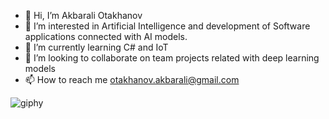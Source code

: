 - 👋 Hi, I’m Akbarali Otakhanov  
- 👀 I’m interested in Artificial Intelligence and development of Software applications connected with AI models.
- 🌱 I’m currently learning C# and IoT 
- 💞️ I’m looking to collaborate on team projects related with deep learning models
- 📫 How to reach me otakhanov.akbarali@gmail.com

<!---
akbarali2019/akbarali2019 is a ✨ special ✨ repository because its `README.md` (this file) appears on your GitHub profile.
You can click the Preview link to take a look at your changes.
--->

![giphy](https://user-images.githubusercontent.com/52565814/198878008-db0f4021-f436-415c-bddc-018643bf5235.gif)

